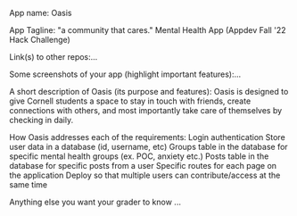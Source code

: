 App name: Oasis

App Tagline: "a community that cares." Mental Health App (Appdev Fall '22 Hack Challenge)

Link(s) to other repos:...

Some screenshots of your app (highlight important features):...

A short description of Oasis (its purpose and features): Oasis is designed to give Cornell students a space to stay in touch with friends, create connections with others, and most importantly take care of themselves by checking in daily.

How Oasis addresses each of the requirements: Login authentication Store user data in a database (id, username, etc) Groups table in the database for specific mental health groups (ex. POC, anxiety etc.) Posts table in the database for specific posts from a user Specific routes for each page on the application Deploy so that multiple users can contribute/access at the same time

Anything else you want your grader to know ...
